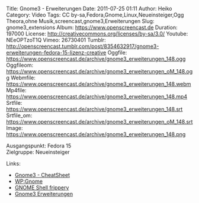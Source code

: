 Title: Gnome3 - Erweiterungen
Date: 2011-07-25 01:11
Author: Heiko
Category: Video
Tags: CC by-sa,Fedora,Gnome,Linux,Neueinsteiger,Ogg Theora,ohne Musik,screencast,gnome3,Erweiterungen
Slug: gnome3_extensions
Album: https://www.openscreencast.de
Duration: 197000
License: http://creativecommons.org/licenses/by-sa/3.0/
Youtube: NEeOPTzoT1Q
Vimeo: 26730401
Tumblr: http://openscreencast.tumblr.com/post/8354632917/gnome3-erweiterungen-fedora-15-lizenz-creative
Oggfile: https://www.openscreencast.de/archive/gnome3_erweiterungen_148.ogg
Oggfileom: https://www.openscreencast.de/archive/gnome3_erweiterungen_oM_148.ogg
Webmfile: https://www.openscreencast.de/archive/gnome3_erweiterungen_148.webm
Mp4file: https://www.openscreencast.de/archive/gnome3_erweiterungen_148.mp4
Srtfile: https://www.openscreencast.de/archive/gnome3_erweiterungen_148.srt
Srtfile_om: https://www.openscreencast.de/archive/gnome3_erweiterungen_oM_148.srt
Image: https://www.openscreencast.de/archive/gnome3_erweiterungen_148.png

Ausgangspunkt: Fedora 15  
Zielgruppe: Neueinsteiger  

Links:

  * [Gnome3 - CheatSheet](http://live.gnome.org/GnomeShell/CheatSheet "Link zu gnome.org" )
  * [WP:Gnome](http://de.wikipedia.org/wiki/Gnome "Link zu Wikipedia Gnome" )
  * [GNOME Shell frippery](http://intgat.tigress.co.uk/rmy/extensions/index.html "Link zu GNOME Shell frippery" )
  * [Gnome3 Erweiterungen](http://fedorawiki.de/index.php/Gnome_3_Extensions "Link zu fedora wiki" )

